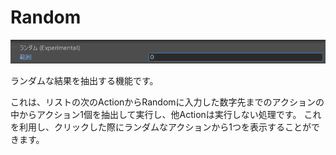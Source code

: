 
# Random

![Random](img/ActionRandomJP.png)

ランダムな結果を抽出する機能です。

これは、リストの次のActionからRandomに入力した数字先までのアクションの中からアクション1個を抽出して実行し、他Actionは実行しない処理です。
これを利用し、クリックした際にランダムなアクションから1つを表示することができます。